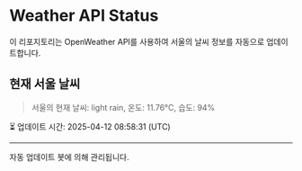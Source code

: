 
# Weather API Status

이 리포지토리는 OpenWeather API를 사용하여 서울의 날씨 정보를 자동으로 업데이트합니다.

## 현재 서울 날씨
> 서울의 현재 날씨: light rain, 온도: 11.76°C, 습도: 94%

⏳ 업데이트 시간: 2025-04-12 08:58:31 (UTC)

---
자동 업데이트 봇에 의해 관리됩니다.
